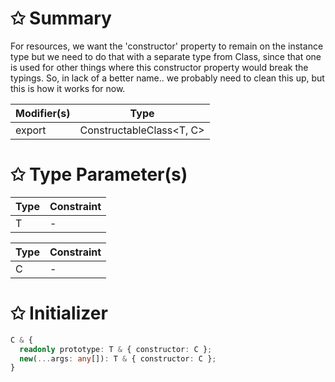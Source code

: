 # &#10025; Summary

For resources, we want the 'constructor' property to remain on the instance type but we need to do that
with a separate type from Class, since that one is used for other things where this constructor property
would break the typings.
So, in lack of a better name.. we probably need to clean this up, but this is how it works for now.

| Modifier(s)                            | Type                     |
|----------------------------------------|--------------------------|
| export | ConstructableClass&lt;T, C&gt; |

# &#10025; Type Parameter(s)

| Type | Constraint |
| ---- | ---------- |
| T    | -          |

| Type | Constraint |
| ---- | ---------- |
| C    | -          |

# &#10025; Initializer

```ts
C & {
  readonly prototype: T & { constructor: C };
  new(...args: any[]): T & { constructor: C };
}
```